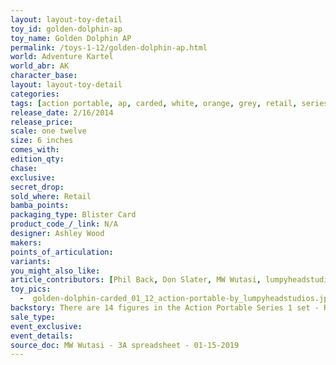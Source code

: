 ```yaml
---
layout: layout-toy-detail 
toy_id: golden-dolphin-ap
toy_name: Golden Dolphin AP
permalink: /toys-1-12/golden-dolphin-ap.html
world: Adventure Kartel
world_abr: AK
character_base: 
layout: layout-toy-detail
categories: 
tags: [action portable, ap, carded, white, orange, grey, retail, series one, wave 1]
release_date: 2/16/2014
release_price: 
scale: one twelve
size: 6 inches
comes_with: 
edition_qty: 
chase: 
exclusive: 
secret_drop: 
sold_where: Retail
bamba_points: 
packaging_type: Blister Card
product_code_/_link: N/A
designer: Ashley Wood
makers: 
points_of_articulation: 
variants: 
you_might_also_like: 
article_contributors: [Phil Back, Don Slater, MW Wutasi, lumpyheadstudios]
toy_pics: 
  -  golden-dolphin-carded_01_12_action-portable-by_lumpyheadstudios.jpg
backstory: There are 14 figures in the Action Portable Series 1 set - Red Right Hand Tommy, Little Shadow (Shadow MK2 version), Cherry Bomb, Shit Got Real JC (Open Pale Style SGR JC version), Shit Got Real JC (Pale as Fuck SGR JC version), Bleak Mission, Merde Mission (Original version - dark jacket, black 3A logo shirt, fur lined hood), Merde Mission (Cold version - light jacket, blue pullover, fur lined hood), Golden Dolphin, Soy Dolphin (black), Removalist Zomb 01 (white), Removalist Zomb 02 (black), Johnson Ankou (orange boilersuit), Junglevet Ankou (camo). *Market value update - 5/1/2020 sold on ebay for $110.50 + $13.65sh
sale_type: 
event_exclusive: 
event_details: 
source_doc: MW Wutasi - 3A spreadsheet - 01-15-2019
---
```

